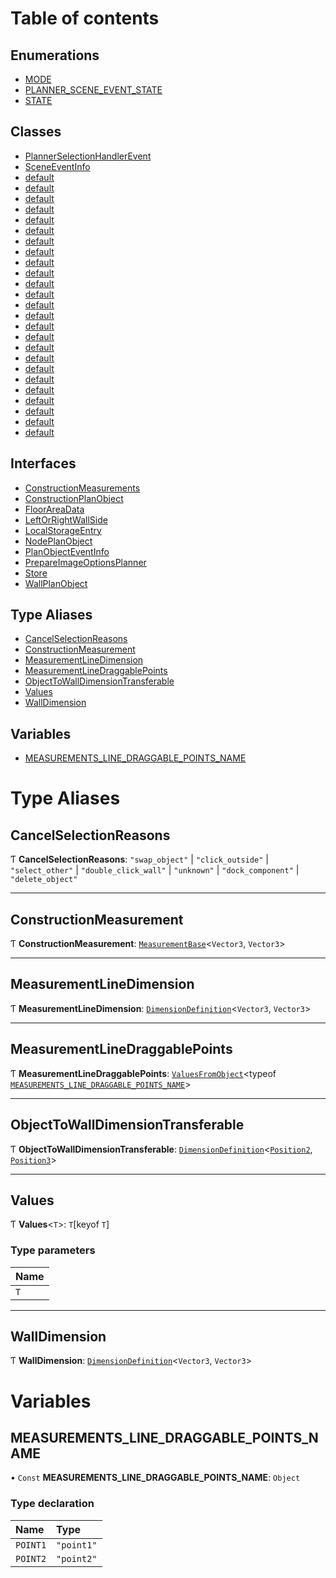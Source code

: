 # Table of contents

## Enumerations

- [MODE](../enums/planner_core_src_roomle_planner._internal_.MODE.md)
- [PLANNER\_SCENE\_EVENT\_STATE](../enums/planner_core_src_roomle_planner._internal_.PLANNER_SCENE_EVENT_STATE.md)
- [STATE](../enums/planner_core_src_roomle_planner._internal_.STATE.md)

## Classes

- [PlannerSelectionHandlerEvent](../classes/planner_core_src_roomle_planner._internal_.PlannerSelectionHandlerEvent.md)
- [SceneEventInfo](../classes/planner_core_src_roomle_planner._internal_.SceneEventInfo.md)
- [default](../classes/planner_core_src_roomle_planner._internal_.default.md)
- [default](../classes/planner_core_src_roomle_planner._internal_.default-1.md)
- [default](../classes/planner_core_src_roomle_planner._internal_.default-2.md)
- [default](../classes/planner_core_src_roomle_planner._internal_.default-3.md)
- [default](../classes/planner_core_src_roomle_planner._internal_.default-4.md)
- [default](../classes/planner_core_src_roomle_planner._internal_.default-5.md)
- [default](../classes/planner_core_src_roomle_planner._internal_.default-6.md)
- [default](../classes/planner_core_src_roomle_planner._internal_.default-7.md)
- [default](../classes/planner_core_src_roomle_planner._internal_.default-8.md)
- [default](../classes/planner_core_src_roomle_planner._internal_.default-9.md)
- [default](../classes/planner_core_src_roomle_planner._internal_.default-10.md)
- [default](../classes/planner_core_src_roomle_planner._internal_.default-11.md)
- [default](../classes/planner_core_src_roomle_planner._internal_.default-12.md)
- [default](../classes/planner_core_src_roomle_planner._internal_.default-13.md)
- [default](../classes/planner_core_src_roomle_planner._internal_.default-14.md)
- [default](../classes/planner_core_src_roomle_planner._internal_.default-15.md)
- [default](../classes/planner_core_src_roomle_planner._internal_.default-16.md)
- [default](../classes/planner_core_src_roomle_planner._internal_.default-17.md)
- [default](../classes/planner_core_src_roomle_planner._internal_.default-18.md)
- [default](../classes/planner_core_src_roomle_planner._internal_.default-19.md)
- [default](../classes/planner_core_src_roomle_planner._internal_.default-20.md)
- [default](../classes/planner_core_src_roomle_planner._internal_.default-21.md)
- [default](../classes/planner_core_src_roomle_planner._internal_.default-22.md)
- [default](../classes/planner_core_src_roomle_planner._internal_.default-23.md)
- [default](../classes/planner_core_src_roomle_planner._internal_.default-24.md)

## Interfaces

- [ConstructionMeasurements](../interfaces/planner_core_src_roomle_planner._internal_.ConstructionMeasurements.md)
- [ConstructionPlanObject](../interfaces/planner_core_src_roomle_planner._internal_.ConstructionPlanObject.md)
- [FloorAreaData](../interfaces/planner_core_src_roomle_planner._internal_.FloorAreaData.md)
- [LeftOrRightWallSide](../interfaces/planner_core_src_roomle_planner._internal_.LeftOrRightWallSide.md)
- [LocalStorageEntry](../interfaces/planner_core_src_roomle_planner._internal_.LocalStorageEntry.md)
- [NodePlanObject](../interfaces/planner_core_src_roomle_planner._internal_.NodePlanObject.md)
- [PlanObjectEventInfo](../interfaces/planner_core_src_roomle_planner._internal_.PlanObjectEventInfo.md)
- [PrepareImageOptionsPlanner](../interfaces/planner_core_src_roomle_planner._internal_.PrepareImageOptionsPlanner.md)
- [Store](../interfaces/planner_core_src_roomle_planner._internal_.Store.md)
- [WallPlanObject](../interfaces/planner_core_src_roomle_planner._internal_.WallPlanObject.md)

## Type Aliases

- [CancelSelectionReasons](planner_core_src_roomle_planner._internal_.md#cancelselectionreasons)
- [ConstructionMeasurement](planner_core_src_roomle_planner._internal_.md#constructionmeasurement)
- [MeasurementLineDimension](planner_core_src_roomle_planner._internal_.md#measurementlinedimension)
- [MeasurementLineDraggablePoints](planner_core_src_roomle_planner._internal_.md#measurementlinedraggablepoints)
- [ObjectToWallDimensionTransferable](planner_core_src_roomle_planner._internal_.md#objecttowalldimensiontransferable)
- [Values](planner_core_src_roomle_planner._internal_.md#values)
- [WallDimension](planner_core_src_roomle_planner._internal_.md#walldimension)

## Variables

- [MEASUREMENTS\_LINE\_DRAGGABLE\_POINTS\_NAME](planner_core_src_roomle_planner._internal_.md#measurements_line_draggable_points_name)

# Type Aliases

## CancelSelectionReasons

Ƭ **CancelSelectionReasons**: ``"swap_object"`` \| ``"click_outside"`` \| ``"select_other"`` \| ``"double_click_wall"`` \| ``"unknown"`` \| ``"dock_component"`` \| ``"delete_object"``

___

## ConstructionMeasurement

Ƭ **ConstructionMeasurement**: [`MeasurementBase`](../interfaces/configurator_core_src_roomle_configurator._internal_.MeasurementBase.md)<`Vector3`, `Vector3`\>

___

## MeasurementLineDimension

Ƭ **MeasurementLineDimension**: [`DimensionDefinition`](../interfaces/configurator_core_src_roomle_configurator._internal_.DimensionDefinition.md)<`Vector3`, `Vector3`\>

___

## MeasurementLineDraggablePoints

Ƭ **MeasurementLineDraggablePoints**: [`ValuesFromObject`](configurator_core_src_configurator._internal_.md#valuesfromobject)<typeof [`MEASUREMENTS_LINE_DRAGGABLE_POINTS_NAME`](planner_core_src_roomle_planner._internal_.md#measurements_line_draggable_points_name)\>

___

## ObjectToWallDimensionTransferable

Ƭ **ObjectToWallDimensionTransferable**: [`DimensionDefinition`](../interfaces/configurator_core_src_roomle_configurator._internal_.DimensionDefinition.md)<[`Position2`](../interfaces/common_core_src_common_interfaces.Position2.md), [`Position3`](../interfaces/common_core_src_common_interfaces.Position3.md)\>

___

## Values

Ƭ **Values**<`T`\>: `T`[keyof `T`]

### Type parameters

| Name |
| :------ |
| `T` |

___

## WallDimension

Ƭ **WallDimension**: [`DimensionDefinition`](../interfaces/configurator_core_src_roomle_configurator._internal_.DimensionDefinition.md)<`Vector3`, `Vector3`\>

# Variables

## MEASUREMENTS\_LINE\_DRAGGABLE\_POINTS\_NAME

• `Const` **MEASUREMENTS\_LINE\_DRAGGABLE\_POINTS\_NAME**: `Object`

### Type declaration

| Name | Type |
| :------ | :------ |
| `POINT1` | ``"point1"`` |
| `POINT2` | ``"point2"`` |
